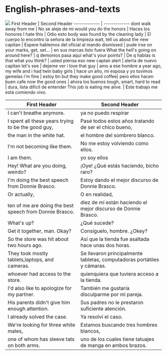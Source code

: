 
# English-phrases-and-texts

![](https://previews.123rf.com/images/aniwhite/aniwhite1604/aniwhite160400024/56008841-concepto-de-estudiar-ingl%C3%A9s-o-de-viaje-frase-habla-usted-ingl%C3%A9s-en-frente-de-la-bandera-brit%C3%A1nica-.jpg)
First Header  | Second Header
------------- | -------------
dont walk away from me  | No se aleje de mi
would you do the honors | Haces los honores
I hate this | Odio esto
body was found by the cleaning lady | El cuerpo lo encontro la señora de la limpieza
wait, tell us about the new capitan | Espere hablemos del oficial al mando
dismissed | pude irse
on your marks, get, set... | en sus marcas listo fuera
What the hell's going on around here? | q demonios pasa aquí
what's your points? | De q hablas
is that what you think? | usted piensa eso
new captan alert | alerta de nuevo capitan
let's see | dejeme ver
i love that guy | amo a ese hombre
a year ago, my wife and i had twin baby girls | hace un año, mi esposa y yo tuvimos gemelas
i'm fine | estoy bn
but they make good coffee| pero ellos hacen buen cafe
now the good ones | ahora los buenos
tough, smart, hard to read | dura, lista dificil de entender
This job is eating me alive. | Este trabajo me está comiendo vivo.

First Header  | Second Header
------------- | -------------
I can't breathe anymore. | ya no puedo respirar 
I spent all these years trying to be the good guy, | Pasé todos estos años tratando de ser el chico bueno,
the man in the white hat. | el hombre del sombrero blanco.
I'm not becoming like them.| No me estoy volviendo como ellos.|
I am them. | yo soy ellos | 
Hey! What are you doing, weirdo? | ¡Oye! ¿Qué estás haciendo, bicho raro? |
I'm doing the best speech from Donnie Brasco. | Estoy dando el mejor discurso de Donnie Brasco. |
Or actually, | O en realidad, 
ten of me are doing the best speech from Donnie Brasco. | diez de mí están haciendo el mejor discurso de Donnie Brasco. |
What's up? | ¿Qué sucede? | 
Get it together, man. Okay? | Consíguelo, hombre. ¿Okey? |
So the store was hit about two hours ago. | Así que la tienda fue asaltada hace unas dos horas. |
They took mostly tablets,laptops, and cameras. | Se llevaron principalmente tabletas, computadoras portátiles y cámaras. |
whoever had access to the store. | quienquiera que tuviera acceso a la tienda. |
I'd also like to apologize for my partner. | También me gustaría disculparme por mi pareja. |
His parents didn't give him enough attention. | Sus padres no le prestaron suficiente atención. |
I already solved the case. | Ya resolví el caso. |
We're looking for three white males, | Estamos buscando tres hombres blancos, |
one of whom has sleeve tats on both arms. | uno de los cuales tiene tatuajes de manga en ambos brazos. |
